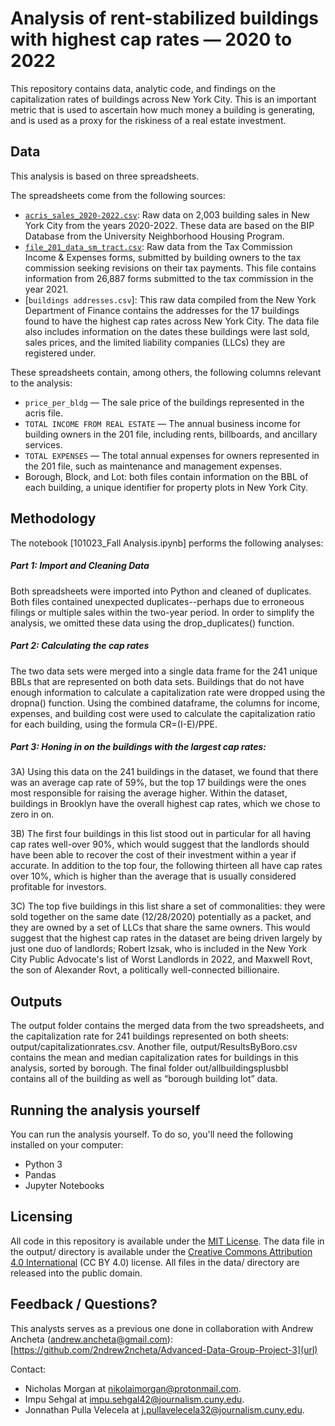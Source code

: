 # Analysis of rent-stabilized buildings with highest cap rates — 2020 to 2022
 
This repository contains data, analytic code, and findings on the capitalization rates of buildings across New York City. This is an important metric that is used to ascertain how much money a building is generating, and is used as a proxy for the riskiness of a real estate investment.


## Data

This analysis is based on three spreadsheets.

The spreadsheets come from the following sources:

  - [`acris_sales_2020-2022.csv`](data/acris_sales_2020-2022.csv): Raw data on 2,003 building sales in New York City from the years 2020-2022. These data are based on the BIP Database from the University Neighborhood Housing Program. 
  - [`file_201_data_sm_tract.csv`](file_201_data_sm_tract.csv): Raw data from the Tax Commission Income & Expenses forms, submitted by building owners to the tax commission seeking revisions on their tax payments. This file contains information from 26,887 forms submitted to the tax commission in the year 2021.
  - [`buildings addresses.csv`]: This raw data compiled from the New York Department of Finance contains the addresses for the 17 buildings found to have the highest cap rates across New York City. The data file also includes information on the dates these buildings were last sold, sales prices, and the limited liability companies (LLCs) they are registered under.


These spreadsheets contain, among others, the following columns relevant to the analysis:

- `price_per_bldg` — The sale price of the buildings represented in the acris file.
- `TOTAL INCOME FROM REAL ESTATE` — The annual business income for building owners in the 201 file, including rents, billboards, and ancillary services. 
- `TOTAL EXPENSES` — The total annual expenses for owners represented in the 201 file, such as maintenance and management expenses.
- Borough, Block, and Lot: both files contain information on the BBL of each building, a unique identifier for property plots in New York City.



## Methodology

The notebook [101023_Fall Analysis.ipynb] performs the following analyses:

##### Part 1: Import and Cleaning Data

Both spreadsheets were imported into Python and cleaned of duplicates. Both files contained unexpected duplicates--perhaps due to erroneous filings or multiple sales within the two-year period. In order to simplify the analysis, we omitted these data using the drop_duplicates() function.

##### Part 2: Calculating the cap rates

The two data sets were merged into a single data frame for the 241 unique BBLs that are represented on both data sets. Buildings that do not have enough information to calculate a capitalization rate were dropped using the dropna() function. Using the combined dataframe, the columns for income, expenses, and building cost were used to calculate the capitalization ratio for each building, using the formula CR=(I-E)/PPE.

##### Part 3: Honing in on the buildings with the largest cap rates:

3A) Using this data on the 241 buildings in the dataset, we found that there was an average cap rate of 59%, but the top 17 buildings were the ones most responsible for raising the average higher. Within the dataset, buildings in Brooklyn have the overall highest cap rates, which we chose to zero in on.
  
3B) The first four buildings in this list stood out in particular for all having cap rates well-over 90%, which would suggest that the landlords should have been able to recover the cost of their investment within a year if accurate. In addition to the top four, the following thirteen all have cap rates over 10%, which is higher than the average that is usually considered profitable for investors.

3C) The top five buildings in this list share a set of commonalities: they were sold together on the same date (12/28/2020) potentially as a packet, and they are owned by a set of LLCs that share the same owners. This would suggest that the highest cap rates in the dataset are being driven largely by just one duo of landlords; Robert Izsak, who is included in the New York City Public Advocate's list of Worst Landlords in 2022, and Maxwell Rovt, the son of Alexander Rovt, a politically well-connected billionaire.

## Outputs

The output folder contains the merged data from the two spreadsheets, and the capitalization rate for 241 buildings represented on both sheets: output/capitalizationrates.csv. Another file, output/ResultsByBoro.csv contains the mean and median capitalization rates for buildings in this analysis, sorted by borough. The final folder out/allbuildingsplusbbl contains all of the building as well as “borough building lot” data.

## Running the analysis yourself

You can run the analysis yourself. To do so, you'll need the following installed on your computer:

- Python 3
- Pandas
- Jupyter Notebooks

## Licensing

All code in this repository is available under the [MIT License](https://opensource.org/licenses/MIT). The data file in the output/ directory is available under the [Creative Commons Attribution 4.0 International](https://creativecommons.org/licenses/by/4.0/) (CC BY 4.0) license. All files in the data/ directory are released into the public domain.

## Feedback / Questions?

This analysts serves as a previous one done in collaboration with Andrew Ancheta (andrew.ancheta@gmail.com): [https://github.com/2ndrew2ncheta/Advanced-Data-Group-Project-3](url)

Contact: 
  - Nicholas Morgan at nikolaimorgan@protonmail.com.
  - Impu Sehgal at impu.sehgal42@journalism.cuny.edu.
  - Jonnathan Pulla Velecela at j.pullavelecela32@journalism.cuny.edu. 
